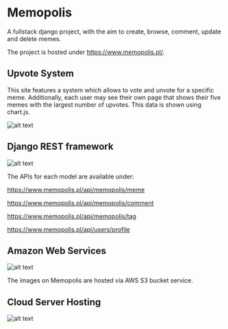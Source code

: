 # Memopolis

A fullstack django project, with the aim to create, browse, comment, update and delete memes.

The project is hosted under https://www.memopolis.pl/.

## Upvote System

This site features a system which allows to vote and unvote for a specific meme. Additionally, each user may see their own page that shows their five memes with the largest number of upvotes. This data is shown using chart.js.

![alt text](https://i.imgur.com/Yqtc0xA.png?1 "User upvotes")

## Django REST framework

![alt text](https://i.imgur.com/8UKKiuv.png?1 "Django REST framework")

The APIs for each model are available under:

 https://www.memopolis.pl/api/memopolis/meme

 https://www.memopolis.pl/api/memopolis/comment

 https://www.memopolis.pl/api/memopolis/tag

 https://www.memopolis.pl/api/users/profile

## Amazon Web Services

![alt text](https://i.imgur.com/rntWbuW.png "AWS")

The images on Memopolis are hosted via AWS S3 bucket service.

## Cloud Server Hosting

![alt text](https://i.imgur.com/2uKaGOq.png?1 "Linode")

